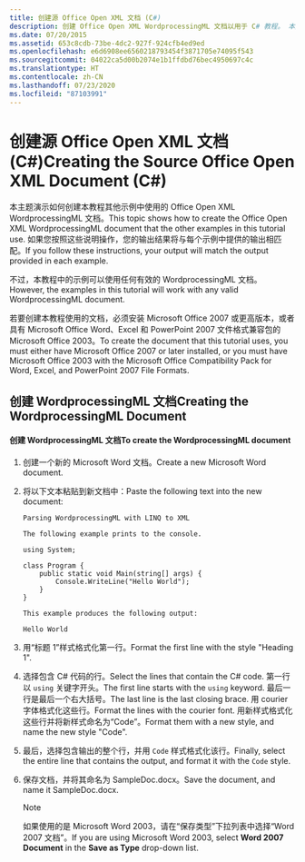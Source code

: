 ```yaml
---
title: 创建源 Office Open XML 文档 (C#)
description: 创建 Office Open XML WordprocessingML 文档以用于 C# 教程。 本文需要 Microsoft Office。
ms.date: 07/20/2015
ms.assetid: 653c8cdb-73be-4dc2-927f-924cfb4ed9ed
ms.openlocfilehash: e6d6908ee6560218793454f3871705e74095f543
ms.sourcegitcommit: 04022ca5d00b2074e1b1ffdbd76bec4950697c4c
ms.translationtype: HT
ms.contentlocale: zh-CN
ms.lasthandoff: 07/23/2020
ms.locfileid: "87103991"
---
```

# <a name="creating-the-source-office-open-xml-document-c"></a><span data-ttu-id="1f212-104">创建源 Office Open XML 文档 (C#)</span><span class="sxs-lookup"><span data-stu-id="1f212-104">Creating the Source Office Open XML Document (C#)</span></span>

<span data-ttu-id="1f212-105">本主题演示如何创建本教程其他示例中使用的 Office Open XML WordprocessingML 文档。</span><span class="sxs-lookup"><span data-stu-id="1f212-105">This topic shows how to create the Office Open XML WordprocessingML document that the other examples in this tutorial use.</span></span> <span data-ttu-id="1f212-106">如果您按照这些说明操作，您的输出结果将与每个示例中提供的输出相匹配。</span><span class="sxs-lookup"><span data-stu-id="1f212-106">If you follow these instructions, your output will match the output provided in each example.</span></span>

<span data-ttu-id="1f212-107">不过，本教程中的示例可以使用任何有效的 WordprocessingML 文档。</span><span class="sxs-lookup"><span data-stu-id="1f212-107">However, the examples in this tutorial will work with any valid WordprocessingML document.</span></span>

<span data-ttu-id="1f212-108">若要创建本教程使用的文档，必须安装 Microsoft Office 2007 或更高版本，或者具有 Microsoft Office Word、Excel 和 PowerPoint 2007 文件格式兼容包的 Microsoft Office 2003。</span><span class="sxs-lookup"><span data-stu-id="1f212-108">To create the document that this tutorial uses, you must either have Microsoft Office 2007 or later installed, or you must have Microsoft Office 2003 with the Microsoft Office Compatibility Pack for Word, Excel, and PowerPoint 2007 File Formats.</span></span>

## <a name="creating-the-wordprocessingml-document"></a><span data-ttu-id="1f212-109">创建 WordprocessingML 文档</span><span class="sxs-lookup"><span data-stu-id="1f212-109">Creating the WordprocessingML Document</span></span>

#### <a name="to-create-the-wordprocessingml-document"></a><span data-ttu-id="1f212-110">创建 WordprocessingML 文档</span><span class="sxs-lookup"><span data-stu-id="1f212-110">To create the WordprocessingML document</span></span>

1. <span data-ttu-id="1f212-111">创建一个新的 Microsoft Word 文档。</span><span class="sxs-lookup"><span data-stu-id="1f212-111">Create a new Microsoft Word document.</span></span>

2. <span data-ttu-id="1f212-112">将以下文本粘贴到新文档中：</span><span class="sxs-lookup"><span data-stu-id="1f212-112">Paste the following text into the new document:</span></span>

    ```text
    Parsing WordprocessingML with LINQ to XML

    The following example prints to the console.

    using System;

    class Program {
        public static void Main(string[] args) {
            Console.WriteLine("Hello World");
        }
    }

    This example produces the following output:

    Hello World
    ```

3. <span data-ttu-id="1f212-113">用“标题 1”样式格式化第一行。</span><span class="sxs-lookup"><span data-stu-id="1f212-113">Format the first line with the style "Heading 1".</span></span>

4. <span data-ttu-id="1f212-114">选择包含 C# 代码的行。</span><span class="sxs-lookup"><span data-stu-id="1f212-114">Select the lines that contain the C# code.</span></span> <span data-ttu-id="1f212-115">第一行以 `using` 关键字开头。</span><span class="sxs-lookup"><span data-stu-id="1f212-115">The first line starts with the `using` keyword.</span></span> <span data-ttu-id="1f212-116">最后一行是最后一个右大括号。</span><span class="sxs-lookup"><span data-stu-id="1f212-116">The last line is the last closing brace.</span></span> <span data-ttu-id="1f212-117">用 courier 字体格式化这些行。</span><span class="sxs-lookup"><span data-stu-id="1f212-117">Format the lines with the courier font.</span></span> <span data-ttu-id="1f212-118">用新样式格式化这些行并将新样式命名为“Code”。</span><span class="sxs-lookup"><span data-stu-id="1f212-118">Format them with a new style, and name the new style "Code".</span></span>

5. <span data-ttu-id="1f212-119">最后，选择包含输出的整个行，并用 `Code` 样式格式化该行。</span><span class="sxs-lookup"><span data-stu-id="1f212-119">Finally, select the entire line that contains the output, and format it with the `Code` style.</span></span>

6. <span data-ttu-id="1f212-120">保存文档，并将其命名为 SampleDoc.docx。</span><span class="sxs-lookup"><span data-stu-id="1f212-120">Save the document, and name it SampleDoc.docx.</span></span>

    > [!NOTE]
    > <span data-ttu-id="1f212-121">如果使用的是 Microsoft Word 2003，请在“保存类型”下拉列表中选择“Word 2007 文档”。</span><span class="sxs-lookup"><span data-stu-id="1f212-121">If you are using Microsoft Word 2003, select **Word 2007 Document** in the **Save as Type** drop-down list.</span></span>
